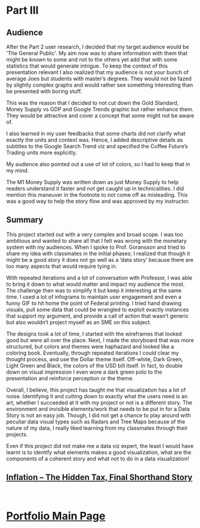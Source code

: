 # Part III

## Audience

After the Part 2 user research, I decided that my target audience would be 'The General Public'. My aim now was to share information with them that might be known to some and not to the others yet add that with some statistics that would generate intrigue. To keep the context of this presentation relevant I also realized that my audience is not your bunch of average Joes but students with master’s degrees. They would not be fazed by slightly complex graphs and would rather see something interesting than be presented with boring stuff.

This was the reason that I decided to not cut down the Gold Standard, Money Supply vs GDP and Google Trends graphic but rather enhance them. They would be attractive and cover a concept that some might not be aware of.

I also learned in my user feedbacks that some charts did not clarify what exactly the units and context was. Hence, I added descriptive details as subtitles to the Google Search Trend viz and specified the Coffee Future’s Trading units more explicitly.

My audience also pointed out a use of lot of colors, so I had to keep that in my mind.

The M1 Money Supply was written down as just Money Supply to help readers understand it faster and not get caught up in technicalities. I did mention this maneuver in the footnote to not come off as misleading. This was a good way to help the story flow and was approved by my instructor.

## Summary

This project started out with a very complex and broad scope. I was too ambitious and wanted to share all that I felt was wrong with the monetary system with my audiences. When I spoke to Prof. Goransson and tried to share my idea with classmates in the initial phases; I realized that though it might be a good story it does not go well as a ‘data story’ because there are too many aspects that would require tying in. 

With repeated iterations and a lot of conversation with Professor, I was able to bring it down to what would matter and impact my audience the most. The challenge then was to simplify it but keep it interesting at the same time. I used a lot of infograms to maintain user engagement and even a funny GIF to hit home the point of Federal printing. I tried hand drawing visuals, pull some data that could be wrangled to exploit exactly instances that support my argument, and provide a call of action that wasn’t generic but also wouldn’t project myself as an SME on this subject. 

The designs took a lot of time, I started with the wireframes that looked good but were all over the place.  Next, I made the storyboard that was more structured, but colors and themes were haphazard and looked like a coloring book. Eventually, through repeated iterations I could clear my thought process, and use the Dollar theme itself.  Off-white, Dark Green, Light Green and Black, the colors of the USD bill itself. In fact, to double down on visual impression I even wore a dark green polo to the presentation and reinforce perception or the theme.

Overall, I believe, this project has taught me that visualization has a lot of noise. Identifying it and cutting down to exactly what the users need is an art, whether I succeeded at it with my project or not is a different story. The environment and invisible elements/work that needs to be put in for a Data Story is not an easy job. Though, I did not get a chance to play around with peculiar data visual types such as Radars and Tree Maps because of the nature of my data, I really liked learning from my classmates through their projects. 

Even if this project did not make me a data viz expert, the least I would have learnt is to identify what elements makes a good visualization, what are the components of a coherent story and what not to do in a data visualization! 


## [Inflation – The Hidden Tax, Final Shorthand Story](https://carnegiemellon.shorthandstories.com/inflation/index.html)

<br>

# [Portfolio Main Page](/)

   
